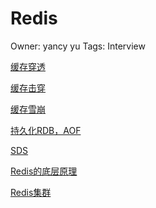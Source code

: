 # Redis

Owner: yancy yu
Tags: Interview

[缓存穿透](%E7%BC%93%E5%AD%98%E7%A9%BF%E9%80%8F%203c09630d2da3481186b6b55bfd9e5ce7.md)

[缓存击穿](%E7%BC%93%E5%AD%98%E5%87%BB%E7%A9%BF%2044ebb2ce733e469888f2a4c7ae7a71d8.md)

[缓存雪崩](%E7%BC%93%E5%AD%98%E9%9B%AA%E5%B4%A9%203800279c0eda48ab81c1c5f934c6ba18.md)

[持久化RDB，AOF](%E6%8C%81%E4%B9%85%E5%8C%96RDB%EF%BC%8CAOF%202abfdff5ee25437a9411330d4572a5c8.md)

[SDS](SDS%200970091699f64780b864332ae5349fcc.md)

[Redis的底层原理](Redis%E7%9A%84%E5%BA%95%E5%B1%82%E5%8E%9F%E7%90%86%2068f9323a34bb40c7842cfb57a59a5e32.md)

[Redis集群](Redis%E9%9B%86%E7%BE%A4%205830d74c997f490295395c5661c13af7.md)